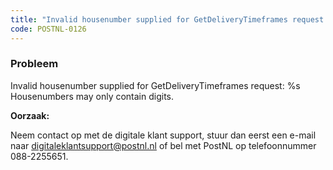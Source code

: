 ```yaml
---
title: "Invalid housenumber supplied for GetDeliveryTimeframes request: %s Housenumbers may only contain digits."
code: POSTNL-0126
---
```

### Probleem

Invalid housenumber supplied for GetDeliveryTimeframes request: %s Housenumbers may only contain digits.

**Oorzaak:**

Neem contact op met de digitale klant support, stuur dan eerst een e-mail naar [digitaleklantsupport@postnl.nl](mailto:digitaleklantsupport@postnl.nl) of bel met PostNL op telefoonnummer 088-2255651.
